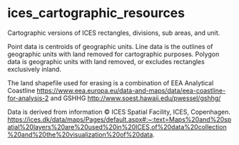 # ices_cartographic_resources

Cartographic versions of ICES rectangles, divisions, sub areas, and unit.

Point data is centroids of geographic units. Line data is the outlines of geographic units with land removed for cartographic purposes. Polygon data is geographic units with land removed, or excludes rectangles exclusively inland.  

The land shapefile used for erasing is a combination of EEA Analytical Coastline https://www.eea.europa.eu/data-and-maps/data/eea-coastline-for-analysis-2 and GSHHG http://www.soest.hawaii.edu/pwessel/gshhg/

Data is derived from information © ICES Spatial Facility, ICES, Copenhagen.  
https://ices.dk/data/maps/Pages/default.aspx#:~:text=Maps%20and%20spatial%20layers%20are%20used%20in%20ICES,of%20data%20collection%20and%20the%20visualization%20of%20data.
